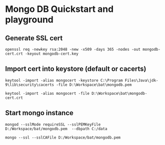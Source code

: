 # Mongo DB Quickstart and playground

## Generate SSL cert
`openssl req -newkey rsa:2048 -new -x509 -days 365 -nodes -out mongodb-cert.crt -keyout mongodb-cert.key`

## Import cert into keystore (default or cacerts)
`keytool -import -alias mongocert -keystore C:\Program Files\Java\jdk-9\lib\security\cacerts -file D:\Workspace\bat\mongodb.pem`

`keytool -import -alias mongocert -file D:\Workspace\bat\mongodb-cert.crt`

## Start mongo instance
`mongod --sslMode requireSSL --sslPEMKeyFile D:/Workspace/bat/mongodb.pem  --dbpath C:/data`

`mongo --ssl --sslCAFile D:/Workspace/bat/mongodb.pem`
